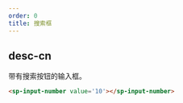 ```yaml
---
order: 0
title: 搜索框
---
```


## desc-cn 
带有搜索按钮的输入框。

```html
<sp-input-number value='10'></sp-input-number>

```


```jsx
```
